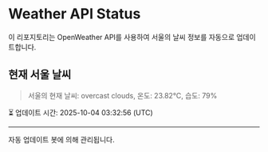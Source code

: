 
# Weather API Status

이 리포지토리는 OpenWeather API를 사용하여 서울의 날씨 정보를 자동으로 업데이트합니다.

## 현재 서울 날씨
> 서울의 현재 날씨: overcast clouds, 온도: 23.82°C, 습도: 79%

⏳ 업데이트 시간: 2025-10-04 03:32:56 (UTC)

---
자동 업데이트 봇에 의해 관리됩니다.
